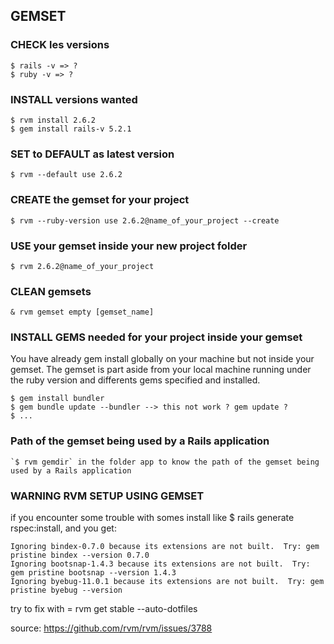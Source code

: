 ## GEMSET

### CHECK les versions
    
    $ rails -v => ?
    $ ruby -v => ?


### INSTALL versions wanted
    
    $ rvm install 2.6.2
    $ gem install rails-v 5.2.1


### SET to DEFAULT as latest version
    
    $ rvm --default use 2.6.2


### CREATE the gemset for your project
    
    $ rvm --ruby-version use 2.6.2@name_of_your_project --create


### USE your gemset inside your new project folder
    
    $ rvm 2.6.2@name_of_your_project
    
### CLEAN gemsets

    & rvm gemset empty [gemset_name]


### INSTALL GEMS needed for your project inside your gemset

You have already gem install globally on your machine but not inside your gemset.
The gemset is part aside from your local machine running under the ruby version
and differents gems specified and installed.
    
    $ gem install bundler
    $ gem bundle update --bundler --> this not work ? gem update ?
    $ ...


### Path of the gemset being used by a Rails application

    `$ rvm gemdir` in the folder app to know the path of the gemset being used by a Rails application


### WARNING RVM SETUP USING GEMSET

if you encounter some trouble with somes install like $ rails generate rspec:install, and you get:
    
    Ignoring bindex-0.7.0 because its extensions are not built.  Try: gem pristine bindex --version 0.7.0
    Ignoring bootsnap-1.4.3 because its extensions are not built.  Try: gem pristine bootsnap --version 1.4.3
    Ignoring byebug-11.0.1 because its extensions are not built.  Try: gem pristine byebug --version

try to fix with = rvm get stable --auto-dotfiles

source: https://github.com/rvm/rvm/issues/3788
